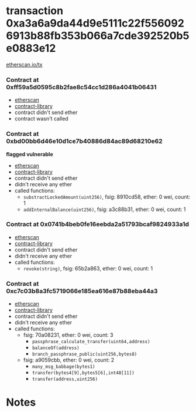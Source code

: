 # transaction 0xa3a6a9da44d9e5111c22f5560926913b88fb353b066a7cde392520b5e0883e12

[etherscan.io/tx](https://etherscan.io/tx/0xa3a6a9da44d9e5111c22f5560926913b88fb353b066a7cde392520b5e0883e12)


### Contract at 0xff59a5d0595c8b2fae8c54cc1d286a4041b06431

* [etherscan](https://etherscan.io/address/0xff59a5d0595c8b2fae8c54cc1d286a4041b06431)
* [contract-library](https://contract-library.com/contracts/Ethereum/ff59a5d0595c8b2fae8c54cc1d286a4041b06431)
* contract didn't send ether
* contract wasn't called


### Contract at 0xbd00bb6d46e10d1ce7b40886d84ac89d68210e62

**flagged vulnerable**

* [etherscan](https://etherscan.io/address/0xbd00bb6d46e10d1ce7b40886d84ac89d68210e62)
* [contract-library](https://contract-library.com/contracts/Ethereum/bd00bb6d46e10d1ce7b40886d84ac89d68210e62)
* contract didn't send ether
* didn't receive any ether
* called functions:
    * `substractLockedAmount(uint256)`, fsig: 8910cd58, ether: 0 wei, count: 1
    * `addInternalBalance(uint256)`, fsig: a3c88b31, ether: 0 wei, count: 1


### Contract at 0x0741b4beb0fe16eebda2a51793bcaf9824933a1d

* [etherscan](https://etherscan.io/address/0x0741b4beb0fe16eebda2a51793bcaf9824933a1d)
* [contract-library](https://contract-library.com/contracts/Ethereum/0741b4beb0fe16eebda2a51793bcaf9824933a1d)
* contract didn't send ether
* didn't receive any ether
* called functions:
    * `revoke(string)`, fsig: 65b2a863, ether: 0 wei, count: 1


### Contract at 0xc7c03b8a3fc5719066e185ea616e87b88eba44a3

* [etherscan](https://etherscan.io/address/0xc7c03b8a3fc5719066e185ea616e87b88eba44a3)
* [contract-library](https://contract-library.com/contracts/Ethereum/c7c03b8a3fc5719066e185ea616e87b88eba44a3)
* contract didn't send ether
* didn't receive any ether
* called functions:
    * fsig: 70a08231, ether: 0 wei, count: 3
        * `passphrase_calculate_transfer(uint64,address)`
        * `balanceOf(address)`
        * `branch_passphrase_public(uint256,bytes8)`
    * fsig: a9059cbb, ether: 0 wei, count: 2
        * `many_msg_babbage(bytes1)`
        * `transfer(bytes4[9],bytes5[6],int48[11])`
        * `transfer(address,uint256)`

# Notes

